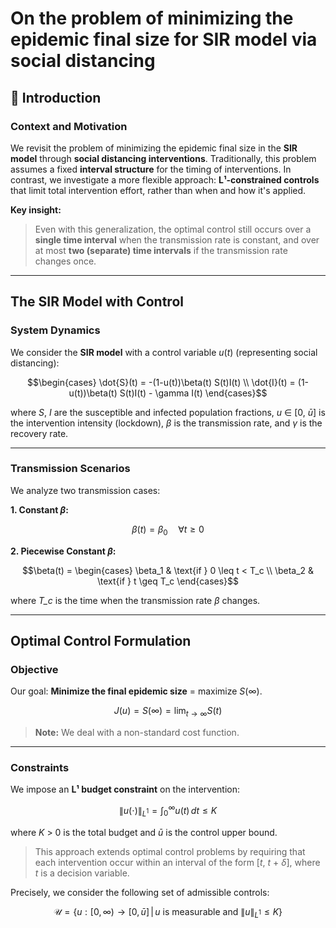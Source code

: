 # On the problem of minimizing the epidemic final size for SIR model via social distancing

## 📘 Introduction

### Context and Motivation

We revisit the problem of minimizing the epidemic final size in the **SIR model** through **social distancing interventions**.
Traditionally, this problem assumes a fixed **interval structure** for the timing of interventions. In contrast, we investigate a more flexible approach: **L¹-constrained controls** that limit total intervention effort, rather than when and how it's applied.

**Key insight:**
> Even with this generalization, the optimal control still occurs over a **single time interval** when the transmission rate is constant, and over at most **two (separate) time intervals** if the transmission rate changes once.

---

## The SIR Model with Control

### System Dynamics

We consider the **SIR model** with a control variable _u_(_t_) (representing social distancing):

```math
\begin{cases}
\dot{S}(t) = -(1-u(t))\beta(t) S(t)I(t) \\
\dot{I}(t) = (1-u(t))\beta(t) S(t)I(t) - \gamma I(t)
\end{cases}
```

where _S_, _I_ are the susceptible and infected population fractions, _u_ ∈ [0, _ū_] is the intervention intensity (lockdown), _β_ is the transmission rate, and _γ_ is the recovery rate.

---

### Transmission Scenarios

We analyze two transmission cases:

**1. Constant _β_:**

```math
\beta(t) = \beta_0 \quad \forall t \geq 0
```

**2. Piecewise Constant _β_:**

```math
\beta(t) = \begin{cases}
\beta_1 & \text{if } 0 \leq t < T_c \\
\beta_2 & \text{if } t \geq T_c
\end{cases}
```

where _T_c_ is the time when the transmission rate _β_ changes.

---

## Optimal Control Formulation

### Objective

Our goal: **Minimize the final epidemic size** = maximize _S_(∞).

```math
J(u) = S(\infty) = \lim_{t \to \infty} S(t)
```

> **Note:** We deal with a non-standard cost function.

---

### Constraints

We impose an **L¹ budget constraint** on the intervention:

```math
\|u(\cdot)\|_{L^1} = \int_0^{\infty} u(t) \, dt \leq K
```

where _K_ > 0 is the total budget and _ū_ is the control upper bound.

> This approach extends optimal control problems by requiring that each intervention occur within an interval of the form [_t_, _t_ + _δ_], where _t_ is a decision variable.

Precisely, we consider the following set of admissible controls:

```math
\mathcal{U} = \left\{u : [0,\infty) \to [0,\bar{u}] \,\Big|\, u \text{ is measurable and } \|u\|_{L^1} \leq K \right\}
```